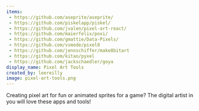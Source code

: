 ```yaml
---
items:
 - https://github.com/aseprite/aseprite/
 - https://github.com/piskelapp/piskel/
 - https://github.com/jvalen/pixel-art-react/
 - https://github.com/maierfelix/poxi/
 - https://github.com/gmattie/Data-Pixels/
 - https://github.com/vsmode/pixel8
 - https://github.com/jennschiffer/make8bitart
 - https://github.com/kitao/pyxel
 - https://github.com/jackschaedler/goya
display_name: Pixel Art Tools
created_by: leereilly
image: pixel-art-tools.png
---
```

Creating pixel art for fun or animated sprites for a game? The digital artist in you will love these apps and tools!
